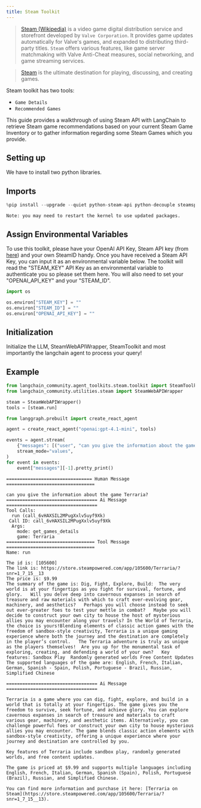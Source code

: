```yaml
---
title: Steam Toolkit
---
```


>[Steam (Wikipedia)](https://en.wikipedia.org/wiki/Steam_(service)) is a video game digital distribution service and storefront developed by `Valve Corporation`. It provides game updates automatically for Valve's games, and expanded to distributing third-party titles. `Steam` offers various features, like game server matchmaking with Valve Anti-Cheat measures, social networking, and game streaming services.

>[Steam](https://store.steampowered.com/about/) is the ultimate destination for playing, discussing, and creating games.

Steam toolkit has two tools:

- `Game Details`
- `Recommended Games`

This guide provides a walkthrough of using Steam API with LangChain to retrieve Steam game recommendations based on your current Steam Game Inventory or to gather information regarding some Steam Games which you provide.

## Setting up

We have to install two python libraries.

## Imports

```python
%pip install --upgrade --quiet python-steam-api python-decouple steamspypi
```

```output
Note: you may need to restart the kernel to use updated packages.
```

## Assign Environmental Variables

To use this toolkit, please have your OpenAI API Key, Steam API key (from [here](https://steamcommunity.com/dev/apikey)) and your own SteamID handy. Once you have received a Steam API Key, you can input it as an environmental variable below.
The toolkit will read the "STEAM_KEY" API Key as an environmental variable to authenticate you so please set them here. You will also need to set your "OPENAI_API_KEY" and your "STEAM_ID".

```python
import os

os.environ["STEAM_KEY"] = ""
os.environ["STEAM_ID"] = ""
os.environ["OPENAI_API_KEY"] = ""
```

## Initialization

Initialize the LLM, SteamWebAPIWrapper, SteamToolkit and most importantly the langchain agent to process your query!

## Example

```python
from langchain_community.agent_toolkits.steam.toolkit import SteamToolkit
from langchain_community.utilities.steam import SteamWebAPIWrapper

steam = SteamWebAPIWrapper()
tools = [steam.run]
```

```python
from langgraph.prebuilt import create_react_agent

agent = create_react_agent("openai:gpt-4.1-mini", tools)
```

```python
events = agent.stream(
    {"messages": [("user", "can you give the information about the game Terraria?")]},
    stream_mode="values",
)
for event in events:
    event["messages"][-1].pretty_print()
```

```output
================================ Human Message =================================

can you give the information about the game Terraria?
================================== Ai Message ==================================
Tool Calls:
  run (call_6vHAXSIL2MPugXxlv5uyf9Xk)
 Call ID: call_6vHAXSIL2MPugXxlv5uyf9Xk
  Args:
    mode: get_games_details
    game: Terraria
================================= Tool Message =================================
Name: run

The id is: [105600]
The link is: https://store.steampowered.com/app/105600/Terraria/?snr=1_7_15__13
The price is: $9.99
The summary of the game is: Dig, Fight, Explore, Build:  The very world is at your fingertips as you fight for survival, fortune, and glory.   Will you delve deep into cavernous expanses in search of treasure and raw materials with which to craft ever-evolving gear, machinery, and aesthetics?   Perhaps you will choose instead to seek out ever-greater foes to test your mettle in combat?   Maybe you will decide to construct your own city to house the host of mysterious allies you may encounter along your travels? In the World of Terraria, the choice is yours!Blending elements of classic action games with the freedom of sandbox-style creativity, Terraria is a unique gaming experience where both the journey and the destination are completely in the player’s control.   The Terraria adventure is truly as unique as the players themselves!  Are you up for the monumental task of exploring, creating, and defending a world of your own?   Key features: Sandbox Play  Randomly generated worlds Free Content Updates 
The supported languages of the game are: English, French, Italian, German, Spanish - Spain, Polish, Portuguese - Brazil, Russian, Simplified Chinese

================================== Ai Message ==================================

Terraria is a game where you can dig, fight, explore, and build in a world that is totally at your fingertips. The game gives you the freedom to survive, seek fortune, and achieve glory. You can explore cavernous expanses in search of treasure and materials to craft various gear, machinery, and aesthetic items. Alternatively, you can challenge powerful foes or construct your own city to house mysterious allies you may encounter. The game blends classic action elements with sandbox-style creativity, offering a unique experience where your journey and destination are controlled by you.

Key features of Terraria include sandbox play, randomly generated worlds, and free content updates.

The game is priced at $9.99 and supports multiple languages including English, French, Italian, German, Spanish (Spain), Polish, Portuguese (Brazil), Russian, and Simplified Chinese.

You can find more information and purchase it here: [Terraria on Steam](https://store.steampowered.com/app/105600/Terraria/?snr=1_7_15__13).
```

```python

```
